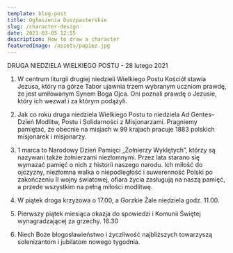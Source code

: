 ```yaml
---
template: blog-post
title: Ogłoszenia Duszpasterskie
slug: /character-design
date: 2021-03-05 12:55
description: How to draw a character
featuredImage: /assets/papiez.jpg
---
```

DRUGA NIEDZIELA WIELKIEGO POSTU - 28 lutego 2021

1. W centrum liturgii drugiej niedzieli Wielkiego Postu Kościół stawia Jezusa, który na górze Tabor ujawnia trzem wybranym uczniom prawdę, że jest umiłowanym Synem Boga Ojca. Oni poznali prawdę o Jezusie, który ich wezwał i za którym podążyli.

2. Jak co roku druga niedziela Wielkiego Postu to niedziela Ad Gentes– Dzień Modlitw, Postu i Solidarności z Misjonarzami. Pragniemy pamiętać, że obecnie na misjach w 99 krajach pracuje 1883 polskich misjonarek i misjonarzy.

3. 1 marca to Narodowy Dzień Pamięci „Żołnierzy Wyklętych”, którzy są nazywani także żołnierzami niezłomnymi. Przez lata starano się wymazać pamięć o nich z historii naszego narodu. Ich miłość do ojczyzny, niezłomna walka o niepodległość i suwerenność Polski po zakończeniu II wojny światowej, ofiara życia zasługują na naszą pamięć, a przede wszystkim na pełną miłości modlitwę.

4. W piątek droga krzyżowa o 17.00, a Gorzkie Żale niedziela godz. 11.00.

5. Pierwszy piątek miesiąca okazja do spowiedzi i Komunii Świętej wynagradzającej za grzechy. 16.30

6. Niech Boże błogosławieństwo i życzliwość najbliższych towarzyszą solenizantom i jubilatom nowego tygodnia.
